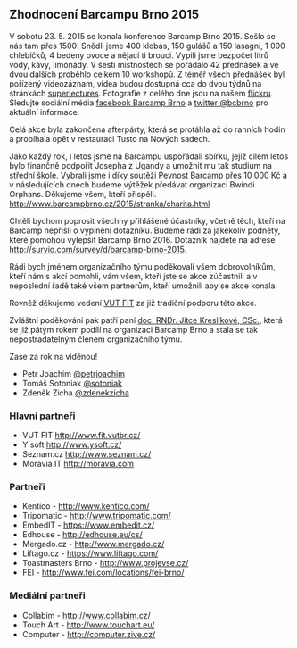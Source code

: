 Zhodnocení Barcampu Brno 2015
-----------------------------

V sobotu 23. 5. 2015 se konala konference Barcamp Brno 2015. Sešlo se nás tam přes 1500! Snědli jsme 
400 klobás, 150 gulášů a 150 lasagní, 1 000 chlebíčků, 4 bedeny ovoce a nějací ti brouci. Vypili jsme bezpočet litrů vody, kávy, limonády. V šesti místnostech se pořádalo 42 přednášek a ve dvou dalších proběhlo celkem 10 workshopů. Z téměř všech přednášek byl pořízený videozáznam, videa budou dostupná cca do dvou týdnů na stránkách [superlectures](http://www.superlectures.com/). Fotografie z celého dne jsou na našem [flickru](https://www.flickr.com/photos/97646969@N07/sets/72157653538258062). Sledujte sociální média [facebook Barcamp Brno](https://cs-cz.facebook.com/barcamp.brno) a [twitter @bcbrno](https://twitter.com/bcbrno) pro aktuální informace.

Celá akce byla zakončena afterpárty, která se protáhla až do ranních hodin a probíhala opět v restauraci Tusto na Nových sadech.

Jako každý rok, i letos jsme na Barcampu uspořádali sbírku, jejíž cílem letos bylo finančně podpořit Josepha z Ugandy a umožnit mu tak studium na střední škole. Vybrali jsme i díky soutěži Pevnost Barcamp přes 10 000 Kč a v následujících dnech budeme výtěžek předávat organizaci Bwindi Orphans. Děkujeme všem, kteří přispěli. <http://www.barcampbrno.cz/2015/stranka/charita.html>

Chtěli bychom poprosit všechny přihlášené účastníky, včetně těch, kteří na Barcamp nepřišli o vyplnění dotazníku. Budeme rádi za jakékoliv podněty, které pomohou vylepšit Barcamp Brno 2016. Dotazník najdete na adrese <http://survio.com/survey/d/barcamp-brno-2015>.

Rádi bych jménem organizačního týmu poděkovali všem dobrovolníkům, kteří nám s akcí pomohli, vám všem, kteří jste se akce zúčastnili a v neposlední řadě také všem partnerům, kteří umožnili aby se akce konala.

Rovněž děkujeme vedení [VUT FIT](http://www.fit.vutbr.cz/) za již tradiční podporu této akce. 

Zvláštní poděkování pak patří paní [doc. RNDr. Jitce Kreslíkové, CSc.](http://www.fit.vutbr.cz/~kreslika/), která se již pátým rokem podílí na organizaci Barcamp Brno a stala se tak nepostradatelným členem organizačního týmu.

Zase za rok na viděnou!

 - Petr Joachim [@petrjoachim](https://twitter.com/petrjoachim)
 - Tomáš Sotoniak [@sotoniak](https://twitter.com/sotoniak)
 - Zdeněk Zicha [@zdenekzicha](https://twitter.com/zdenekzicha)

### Hlavní partneři
 
 - VUT FIT <http://www.fit.vutbr.cz/>
 - Y soft <http://www.ysoft.cz/>
 - Seznam.cz <http://www.seznam.cz/>
 - Moravia IT <http://moravia.com>

### Partneři

 - Kentico - <http://www.kentico.com/>
 - Tripomatic - <http://www.tripomatic.com/>
 - EmbedIT - <https://www.embedit.cz/>
 - Edhouse - <http://edhouse.eu/cs/>
 - Mergado.cz - <http://www.mergado.cz/>
 - Liftago.cz - <https://www.liftago.com/>
 - Toastmasters Brno - <http://www.projevse.cz/>
 - FEI - <http://www.fei.com/locations/fei-brno/>

### Mediální partneři

 - Collabim - <http://www.collabim.cz/>
 - Touch Art - <http://www.touchart.eu/>
 - Computer - <http://computer.zive.cz/>
